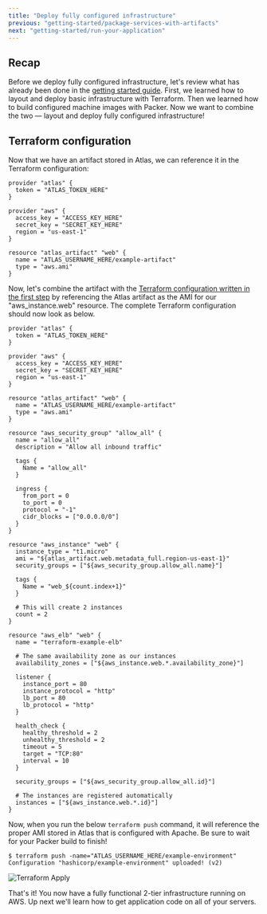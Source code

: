 ```yaml
---
title: "Deploy fully configured infrastructure"
previous: "getting-started/package-services-with-artifacts"
next: "getting-started/run-your-application"
---
```

## Recap
Before we deploy fully configured infrastructure, let's review what has already been done in the [getting started guide](/help/getting-started/getting-started-overview). First, we learned how to layout and deploy basic infrastructure with Terraform. Then we learned how to build configured machine images with Packer. Now we want to combine the two — layout and deploy fully configured infrastructure!

## Terraform configuration
Now that we have an artifact stored in Atlas, we can reference it in the Terraform configuration:

    provider "atlas" {
      token = "ATLAS_TOKEN_HERE"
    }

    provider "aws" {
      access_key = "ACCESS_KEY_HERE"
      secret_key = "SECRET_KEY_HERE"
      region = "us-east-1"
    }

    resource "atlas_artifact" "web" {
      name = "ATLAS_USERNAME_HERE/example-artifact"
      type = "aws.ami"
    }

Now, let's combine the artifact with the [Terraform configuration written in the first step](/help/getting-started/layout-infrastructure) by referencing the Atlas artifact as the AMI for our "aws\_instance.web" resource. The complete Terraform configuration should now look as below.

    provider "atlas" {
      token = "ATLAS_TOKEN_HERE"
    }

    provider "aws" {
      access_key = "ACCESS_KEY_HERE"
      secret_key = "SECRET_KEY_HERE"
      region = "us-east-1"
    }

    resource "atlas_artifact" "web" {
      name = "ATLAS_USERNAME_HERE/example-artifact"
      type = "aws.ami"
    }

    resource "aws_security_group" "allow_all" {
      name = "allow_all"
      description = "Allow all inbound traffic"

      tags {
        Name = "allow_all"
      }

      ingress {
        from_port = 0
        to_port = 0
        protocol = "-1"
        cidr_blocks = ["0.0.0.0/0"]
      }
    }

    resource "aws_instance" "web" {
      instance_type = "t1.micro"
      ami = "${atlas_artifact.web.metadata_full.region-us-east-1}"
      security_groups = ["${aws_security_group.allow_all.name}"]

      tags {
        Name = "web_${count.index+1}"
      }

      # This will create 2 instances
      count = 2
    }

    resource "aws_elb" "web" {
      name = "terraform-example-elb"

      # The same availability zone as our instances
      availability_zones = ["${aws_instance.web.*.availability_zone}"]

      listener {
        instance_port = 80
        instance_protocol = "http"
        lb_port = 80
        lb_protocol = "http"
      }

      health_check {
        healthy_threshold = 2
        unhealthy_threshold = 2
        timeout = 5
        target = "TCP:80"
        interval = 10
      }

      security_groups = ["${aws_security_group.allow_all.id}"]

      # The instances are registered automatically
      instances = ["${aws_instance.web.*.id}"]
    }

Now, when you run the below `terraform push` command, it will reference the proper AMI stored in Atlas that is configured with Apache. Be sure to wait for your Packer build to finish!

    $ terraform push -name="ATLAS_USERNAME_HERE/example-environment"
    Configuration "hashicorp/example-environment" uploaded! (v2)

![Terraform Apply](/help-images/example-terraform-apply.png)

That's it! You now have a fully functional 2-tier infrastructure running on AWS. Up next we'll learn how to get application code on all of your servers.
